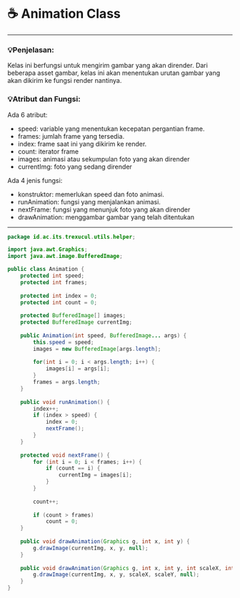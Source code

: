 # ☕️ Animation Class

****
### 💡Penjelasan:
Kelas ini berfungsi untuk mengirim gambar yang akan dirender.
Dari beberapa asset gambar, kelas ini akan menentukan urutan
gambar yang akan dikirim ke fungsi render nantinya.

### 💡Atribut dan Fungsi:
Ada 6 atribut:   
- speed: variable yang menentukan kecepatan pergantian frame.
- frames: jumlah frame yang tersedia.
- index: frame saat ini yang dikirim ke render.
- count: iterator frame
- images: animasi atau sekumpulan foto yang akan dirender
- currentImg: foto yang sedang dirender

Ada 4 jenis fungsi:
- konstruktor: memerlukan speed dan foto animasi.
- runAnimation: fungsi yang menjalankan animasi.
- nextFrame: fungsi yang menunjuk foto yang akan dirender
- drawAnimation: menggambar gambar yang telah ditentukan

****
```java
package id.ac.its.trexucul.utils.helper;

import java.awt.Graphics;
import java.awt.image.BufferedImage;

public class Animation {
	protected int speed;
	protected int frames;
	
	protected int index = 0;
	protected int count = 0;
	
	protected BufferedImage[] images;
	protected BufferedImage currentImg;
	
	public Animation(int speed, BufferedImage... args) {
		this.speed = speed;
		images = new BufferedImage[args.length];
		 
		for(int i = 0; i < args.length; i++) {
			images[i] = args[i];
		}
		frames = args.length;
	}
	
	public void runAnimation() {
		index++;
		if (index > speed) {
			index = 0;
			nextFrame();
		}
	}
	
	protected void nextFrame() {
		for (int i = 0; i < frames; i++) {
			if (count == i) {
				currentImg = images[i];
			}
		}
		
		count++;
		
		if (count > frames) 
			count = 0;
	}
	
	public void drawAnimation(Graphics g, int x, int y) {
		g.drawImage(currentImg, x, y, null);
	}
	
	public void drawAnimation(Graphics g, int x, int y, int scaleX, int scaleY) {
		g.drawImage(currentImg, x, y, scaleX, scaleY, null);
	}
}
```
